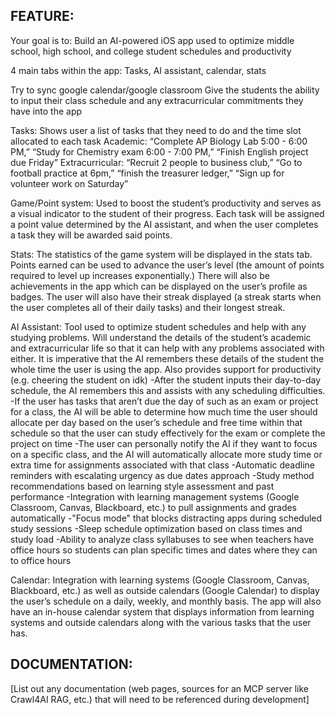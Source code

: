 ## FEATURE:

Your goal is to: Build an AI-powered iOS app used to optimize middle school, high school, and college student schedules and productivity 

4 main tabs within the app: Tasks, AI assistant, calendar, stats 

Try to sync google calendar/google classroom
Give the students the ability to input their class schedule and any extracurricular commitments they have into the app 


Tasks: Shows user a list of tasks that they need to do and the time slot allocated to each task
Academic: “Complete AP Biology Lab 5:00 - 6:00 PM,” “Study for Chemistry exam 6:00 - 7:00 PM,” “Finish English project due Friday” 
Extracurricular: “Recruit 2 people to business club,” “Go to football practice at 6pm,” “finish the treasurer ledger,” “Sign up for volunteer work on Saturday”   

Game/Point system: Used to boost the student’s productivity and serves as a visual indicator to the student of their progress. Each task will be assigned a point value determined by the AI assistant, and when the user completes a task they will be awarded said points. 

Stats: The statistics of the game system will be displayed in the stats tab. Points earned can be used to advance the user’s level (the amount of points required to level up increases exponentially.) There will also be achievements in the app which can be displayed on the user’s profile as badges. The user will also have their streak displayed (a streak starts when the user completes all of their daily tasks) and their longest streak. 


AI Assistant: Tool used to optimize student schedules and help with any studying problems. Will understand the details of the student’s academic and extracurricular life so that it can help with any problems associated with either. It is imperative that the AI remembers these details of the student the whole time the user is using the app. Also provides support for productivity (e.g. cheering the student on idk)
    -After the student inputs their day-to-day schedule, the AI remembers this and assists with any scheduling difficulties. 
    -If the user has tasks that aren’t due the day of such as an exam or project for a class, the AI will be able to determine how much time the user should allocate per day based on the user’s schedule and free time within that schedule so that the user can study effectively for the exam or complete the project on time 
    -The user can personally notify the AI if they want to focus on a specific class, and the AI will automatically allocate more study time or extra time for assignments associated with that class
    -Automatic deadline reminders with escalating urgency as due dates approach
    -Study method recommendations based on learning style assessment and past performance
    -Integration with learning management systems (Google Classroom, Canvas, Blackboard, etc.) to pull assignments and grades automatically
    -"Focus mode" that blocks distracting apps during scheduled study sessions
    -Sleep schedule optimization based on class times and study load
    -Ability to analyze class syllabuses to see when teachers have office hours so students can plan specific times and dates where they can to       office hours


Calendar: Integration with learning systems (Google Classroom, Canvas, Blackboard, etc.) as well as outside calendars (Google Calendar) to display the user’s schedule on a daily, weekly, and monthly basis. 
The app will also have an in-house calendar system that displays information from learning systems and outside calendars along with the various tasks that the user has. 


## DOCUMENTATION:

[List out any documentation (web pages, sources for an MCP server like Crawl4AI RAG, etc.) that will need to be referenced during development]

